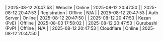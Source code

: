 | 2025-08-12 20:47:53 | Website | Online | 2025-08-12 20:47:50 |
| 2025-08-12 20:47:53 | Registration | Offline | N/A |
| 2025-08-12 20:47:53 | Auth Server | Online | 2025-08-12 20:47:50 |
| 2025-08-12 20:47:53 | Kezan (PvE) | Offline | 2025-08-03 17:58:02 |
| 2025-08-12 20:47:53 | Gurubashi (PvP) | Offline | N/A |
| 2025-08-12 20:47:53 | Cloudflare | Online | 2025-08-12 20:47:50 |
